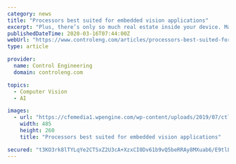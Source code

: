 ```yaml
---
category: news
title: "Processors best suited for embedded vision applications"
excerpt: "Plus, there’s only so much real estate inside your device. Manufacturers have had to make processors smaller and smaller so you can bring embedded vision along for the ride. Computer vision technology typically uses a central processing unit (CPU) and a graphics processing unit (GPU). Manufacturers have realized that there is a need for ..."
publishedDateTime: 2020-03-16T07:44:00Z
webUrl: "https://www.controleng.com/articles/processors-best-suited-for-embedded-vision-applications/"
type: article

provider:
  name: Control Engineering
  domain: controleng.com

topics:
  - Computer Vision
  - AI

images:
  - url: "https://cfemedia1.wpengine.com/wp-content/uploads/2019/07/ctlx_icon_MachineVision_Slider_01-3.jpg"
    width: 485
    height: 260
    title: "Processors best suited for embedded vision applications"

secured: "t3KO3rk8lTYLqYe2CTSxZ2U3cA+XzxCI0Dv61b9vQ5beRRAy8MXuab6/E9tlLdCjgBsIhlfbI2OTS0c6aotosPkBbMBOCDqoI185iFEJVFXAcjAmKSDZmVB9mSV0T6oVmX9B4dpNTTPkQPw3ZLemDakynt50PorkkKW4y1boJtnEQ6x784sQnWhzwNejrGy+RPTTWvFwaf1KnEqpLff3hTsbMHZKviAY255du2EH8FzmPtW5wqE5/SwIV+qqdFMz0dfjynBTrC3b/tdEYNnULxIVy4Cxc3g/tD1dF5hDKzQiEDEi5qC869STeOSmvglV;Lom2fs0Eu8n7yvI/1mRRpg=="
---
```


